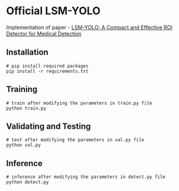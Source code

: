 # Official LSM-YOLO

Implementation of paper - [LSM-YOLO: A Compact and Effective ROI Detector for Medical Detection](https://arxiv.org/pdf/2408.14087)


## Installation
``` shell
# pip install required packages
pip install -r requirements.txt
```

## Training
``` shell
# train after modifying the parameters in train.py file
python train.py 
```

## Validating and Testing
``` shell
# test after modifying the parameters in val.py file
python val.py
```

## Inference
``` shell
# inference after modifying the parameters in detect.py file
python detect.py
```
